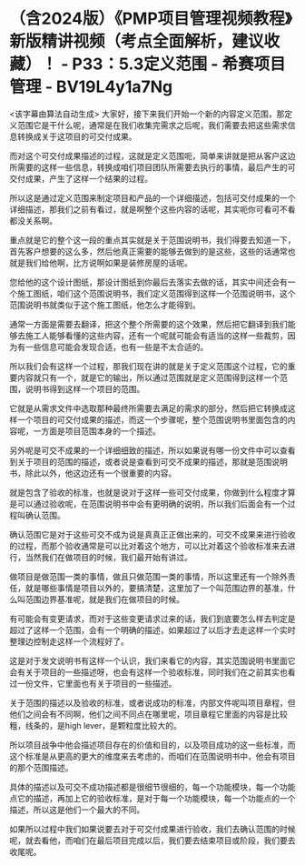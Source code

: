 # （含2024版）《PMP项目管理视频教程》新版精讲视频（考点全面解析，建议收藏）！ - P33：5.3定义范围 - 希赛项目管理 - BV19L4y1a7Ng

<该字幕由算法自动生成> 大家好，接下来我们开始一个新的内容定义范围，那定义范围它是干什么呢，通常是在我们收集完需求之后呢，我们需要去把这些需求信息转换成关于这项目的可交付成果。

而对这个可交付成果描述的过程，这就是定义范围呃，简单来讲就是把从客户这边所需要的这样一些信息，转换成咱们项目团队所需要去执行的事情，最后产生的可交付成果，产生了这样一个结果的过程。

所以这是通过定义范围来制定项目和产品的一个详细描述，包括可交付成果的一个详细描述，那我们之前有看过，就是啊整个这些内容的话呢，其实呃你可看可不看都没关系啊。

重点就是它的整个这一段的重点其实就是关于范围说明书，我们得要去知道一下，首先客户想要的这么多，然后他真正需要的能够去做到的是这些，这些的话通常也就是我们给他啊，比方说啊如果是装修房屋的话呢。

您给他的这个设计图纸，那设计图纸到你最后去落实去做的话，其实中间还会有一个施工图纸，咱们这个范围说明书，我们定义范围得到这样一个范围说明书，这个范围说明书就类似于这个施工图纸，他怎么才能得到。

通常一方面是需要去翻译，把这个整个所需要的这个效果，然后把它翻译到我们能够去施工人能够看懂的这些内容，还有一个呢就可能会有适当的这样一些裁剪，因为有一些信息可能会发现合适，也有一些是不太合适的。

所以我们会有这样一个过程，那我们现在讲的就是关于定义范围这个过程，它的重要内容就只有一个，就是它的输出，所以通过范围就是定义范围得到这样一个范围，说明书得到这样一个项目的范围。

它就是从需求文件中选取那种最终所需要去满足的需求的部分，然后把它转换成这样一个项目的可交付成果的描述，而这一个步骤呢，整个范围说明书里面包含的内容呢，一方面是项目范围本身的一个描述。

另外呢是可交不成果的一个详细细致的描述，所以如果说有哪一份文件中可以查看到关于项目的范围的描述，或者说是查看到可交不成果的描述，那就是范围说明书，除此以外，他这边还有一个很重要的内容。

就是包含了验收的标准，也就是说对于这样一些可交付成果，你做到什么程度才算是可以通过验收呢，在范围说明书中会有更明确的说明，所以我们后面会有一个过程叫确认范围。

确认范围它是对于这些可交不成为说是真真正正做出来的，可交不成果来进行验收的过程，而那个验收通常是可以比对着这个地方，可以比对着这个验收标准来去进行，当然我们在做项目的时候，我们最开始有讲过。

做项目是做范围一类的事情，做且只做范围一类的事情，所以这里还有一个除外责任，就是哪些事情是项目以外的，要搞清楚，这里加了一个叫范围边界的基准，什么叫范围边界基准呢，就是我们在做项目的时候。

有可能会有变更请求，而对于这些变更请求过来的话，我们到底要怎么样去判定是超过了这样一个范围，会有一个明确的描述，如果超过了以后才去走这样一个实时整理边控制走这样一个流程好了。

这是对于发文说明书有这样一个认识，我们来看它的内容，其实范围说明书里面它会有关于项目的一些描述呀，也会有这样一个验收标准，同时我们在之前其实也看过一份文件，它里面也有关于项目的一些描述。

关于范围的描述以及验收的标准，或者说成功的标准，内部文件呢叫项目章程，但他们之间会有不同啊，他们之间不同点在哪里呢，项目章程它里面的内容是比较粗，线条的，是high lever，是颗粒度比较大的。

所以项目战争中他会描述项目存在的价值和目的，以及项目成功的这一些标准，而这个标准是从更高的更大的维度来去考虑的，而咱们在范围说明书中，他会有项目的那个范围描述。

具体的描述以及可交不成功描述都是很细节很细的，每一个功能模块，每一个功能点它的描述，再加上它的验收标准，是对于每一个功能模块，每一个功能点的一个描述，所以这是他们一个最大的不同。

如果所以过程中我们如果说要去对于可交付成果进行验收，我们去确认范围的时候呢，就去看他，而咱们在最后项目完成以后，我们要去结束项目或阶段，我们要去收尾呢。

